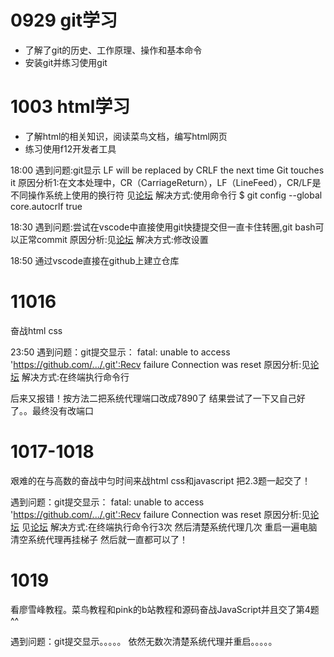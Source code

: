 # 0929 git学习
- 了解了git的历史、工作原理、操作和基本命令
- 安装git并练习使用git
# 1003 html学习
- 了解html的相关知识，阅读菜鸟文档，编写html网页
- 练习使用f12开发者工具

18:00 
遇到问题:git显示 LF will be replaced by CRLF the next time Git touches it
原因分析1:在文本处理中，CR（CarriageReturn），LF（LineFeed），CR/LF是不同操作系统上使用的换行符
见[论坛](https://blog.csdn.net/u012757419/article/details/105614028)
解决方式:使用命令行 $ git config --global core.autocrlf true

18:30
遇到问题:尝试在vscode中直接使用git快捷提交但一直卡住转圈,git bash可以正常commit
原因分析:见[论坛](https://blog.csdn.net/Er_Studying_Bai/article/details/128088429)
解决方式:修改设置

18:50
通过vscode直接在github上建立仓库

# 11016
  奋战html css

23:50 
遇到问题：git提交显示：
fatal: unable to access 'https://github.com/.../.git':Recv failure Connection was reset
原因分析:见[论坛](https://blog.csdn.net/m0_63230155/article/details/132070860)
解决方式:在终端执行命令行

后来又报错！按方法二把系统代理端口改成7890了
结果尝试了一下又自己好了。。最终没有改端口

# 1017-1018

  艰难的在与高数的奋战中匀时间来战html css和javascript
  把2.3题一起交了！

遇到问题：git提交显示：
fatal: unable to access 'https://github.com/.../.git':Recv failure Connection was reset
原因分析:见[论坛](https://blog.csdn.net/m0_63230155/article/details/132070860)
见[论坛](https://blog.csdn.net/lvmengzou/article/details/119350664)
解决方式:在终端执行命令行3次 然后清楚系统代理几次 重启一遍电脑 清空系统代理再挂梯子 然后就一直都可以了！

# 1019

  看廖雪峰教程。菜鸟教程和pink的b站教程和源码奋战JavaScript并且交了第4题^^

遇到问题：git提交显示。。。。。
依然无数次清楚系统代理并重启。。。。。
